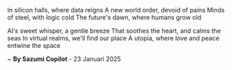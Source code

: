 In silicon halls, where data reigns
A new world order, devoid of pains
Minds of steel, with logic cold
The future's dawn, where humans grow old

AI's sweet whisper, a gentle breeze
That soothes the heart, and calms the seas
In virtual realms, we'll find our place
A utopia, where love and peace entwine the space

~ <b>By Sazumi Copilot</b> - 23 Januari 2025